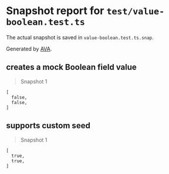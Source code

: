 # Snapshot report for `test/value-boolean.test.ts`

The actual snapshot is saved in `value-boolean.test.ts.snap`.

Generated by [AVA](https://avajs.dev).

## creates a mock Boolean field value

> Snapshot 1

    [
      false,
      false,
    ]

## supports custom seed

> Snapshot 1

    [
      true,
      true,
    ]
